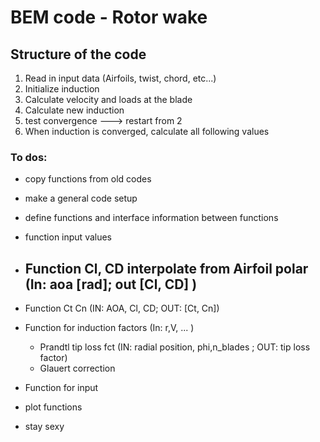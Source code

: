 # BEM code - Rotor wake 


## Structure of the code 

1. Read in input data (Airfoils, twist, chord, etc...)
2. Initialize induction
3. Calculate velocity and loads at the blade
4. Calculate new induction
5. test convergence ---> restart from 2 
6. When induction is converged, calculate all following values 


### To dos: 
- copy functions from old codes 
- make a general code setup 
- define functions and interface information between functions   


- function input values 

- Function Cl, CD interpolate from Airfoil polar (In: aoa [rad]; out [Cl, CD]  ) 
  - 
- Function Ct Cn (IN: AOA, Cl, CD; OUT: [Ct, Cn])

- Function for induction factors (In: r,V, ...  )
  - Prandtl tip loss fct (IN: radial position, phi,n_blades ; OUT: tip loss factor)
  - Glauert correction 
- Function for input 

- plot functions 
- stay sexy